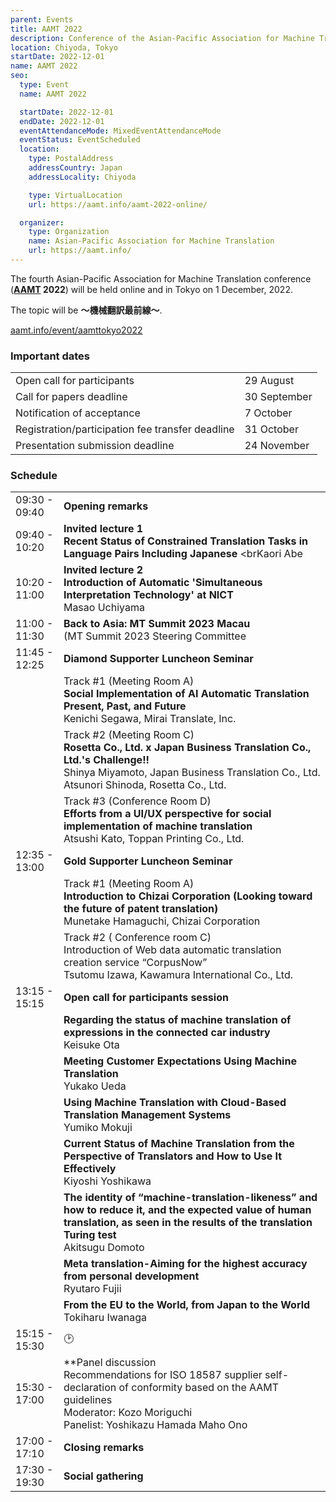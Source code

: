 ```yaml
---
parent: Events
title: AAMT 2022
description: Conference of the Asian-Pacific Association for Machine Translation
location: Chiyoda, Tokyo
startDate: 2022-12-01
name: AAMT 2022
seo:
  type: Event
  name: AAMT 2022

  startDate: 2022-12-01
  endDate: 2022-12-01
  eventAttendanceMode: MixedEventAttendanceMode
  eventStatus: EventScheduled
  location:
    type: PostalAddress
    addressCountry: Japan
    addressLocality: Chiyoda

    type: VirtualLocation
    url: https://aamt.info/aamt-2022-online/

  organizer:
    type: Organization
    name: Asian-Pacific Association for Machine Translation
    url: https://aamt.info/
---
```


The fourth Asian-Pacific Association for Machine Translation conference (**[AAMT](../associations/aamt.md) 2022**) will be held online and in Tokyo on 1 December, 2022.

The topic will be **～機械翻訳最前線～**.

[aamt.info/event/aamttokyo2022](https://www.aamt.info/event/aamttokyo2022/)

### Important dates

|     |     |
| --- | --- |
| Open call for participants | 29 August |
| Call for papers deadline | 30 September |
| Notification of acceptance | 7 October |
| Registration/participation fee transfer deadline | 31 October |
| Presentation submission deadline | 24 November |

### Schedule

|     |     |
| --- | --- |
| 09:30 - 09:40 | **Opening remarks** |
| 09:40 - 10:20 | **Invited lecture 1** <br>**Recent Status of Constrained Translation Tasks in Language Pairs Including Japanese** <brKaori Abe |
| 10:20 - 11:00 | **Invited lecture 2** <br>**Introduction of Automatic 'Simultaneous Interpretation Technology' at NICT** <br>Masao Uchiyama |
| 11:00 - 11:30 | **Back to Asia: MT Summit 2023 Macau** <br>(MT Summit 2023 Steering Committee |
| 11:45 - 12:25 | **Diamond Supporter Luncheon Seminar** |
|     | Track #1 (Meeting Room A) <br>**Social Implementation of AI Automatic Translation Present, Past, and Future** <br>Kenichi Segawa, Mirai Translate, Inc. |
|     | Track #2 (Meeting Room C) <br>**Rosetta Co., Ltd. x Japan Business Translation Co., Ltd.'s Challenge!!** <br>Shinya Miyamoto, Japan Business Translation Co., Ltd. <br>Atsunori Shinoda, Rosetta Co., Ltd. |
|     | Track #3 (Conference Room D) <br>**Efforts from a UI/UX perspective for social implementation of machine translation** <br>Atsushi Kato, Toppan Printing Co., Ltd. |
| 12:35 - 13:00 | **Gold Supporter Luncheon Seminar** |
|     | Track #1 (Meeting Room A) <br>**Introduction to Chizai Corporation (Looking toward the future of patent translation)** <br>Munetake Hamaguchi, Chizai Corporation |
|     | Track #2 ( Conference room C) <br>Introduction of Web data automatic translation creation service “CorpusNow” <br>Tsutomu Izawa, Kawamura International Co., Ltd. |
| 13:15 - 15:15 |	**Open call for participants session** |
|     | **Regarding the status of machine translation of expressions in the connected car industry** <br>Keisuke Ota |
|     | **Meeting Customer Expectations Using Machine Translation** <br>Yukako Ueda |
|     | **Using Machine Translation with Cloud-Based Translation Management Systems** <br>Yumiko Mokuji |
|     | **Current Status of Machine Translation from the Perspective of Translators and How to Use It Effectively** <br>Kiyoshi Yoshikawa |
|     | **The identity of “machine-translation-likeness” and how to reduce it, and the expected value of human translation, as seen in the results of the translation Turing test** <br>Akitsugu Domoto |
|     | **Meta translation-Aiming for the highest accuracy from personal development** <br>Ryutaro Fujii |
|     | **From the EU to the World, from Japan to the World** <br>Tokiharu Iwanaga |
| 15:15 - 15:30 | 🕑 |
| 15:30 - 17:00 | **Panel discussion <br>Recommendations for ISO 18587 supplier self-declaration of conformity based on the AAMT guidelines <br>Moderator: Kozo Moriguchi <br>Panelist: Yoshikazu Hamada Maho Ono |
| 17:00 - 17:10	| **Closing remarks** |
| 17:30 - 19:30 | **Social gathering** |
